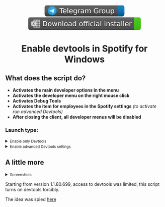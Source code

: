 <p align="center">
      <a href="https://t.me/spotify_windows_discussing"><img src="https://raw.githubusercontent.com/amd64fox/Rollback-Spotify/main/.github/Pic/Shields/telegram_group.svg"></a>
      <a href="https://cutt.ly/8EH6NuH"><img src="https://raw.githubusercontent.com/amd64fox/Rollback-Spotify/main/.github/Pic/Shields/excel.svg"></a>
      </p>

<center>
    <h1 align="center">Enable devtools in Spotify for Windows</h1>
</center>

<h2>What does the script do?</h2>

- <strong>Activates the main developer options in the menu</strong>
- <strong>Activates the developer menu on the right mouse click</strong>
- <strong>Activates Debug Tools</strong> 
- <strong>Activates the item for employees in the Spotify settings</strong> *(to activate run advanced Devtools)*
- <strong>After closing the client, all developer menus will be disabled</strong>

<h3>Launch type:</h3>

<details>

<summary><small>Enable only Devtools</small></summary><p>

#### Just download and run [Enable-devtools.bat](https://raw.githack.com/amd64fox/Enable-devtools-Spotify/main/Enable-devtools.bat)

or

#### Run The following command in PowerShell:

```ps1
[Net.ServicePointManager]::SecurityProtocol = [Net.SecurityProtocolType]::Tls12; (iwr -useb 'https://raw.githubusercontent.com/amd64fox/Enable-devtools-Spotify/main/Enable-devtools.ps1').Content | iex
```

</details>

<details>

<summary><small>Enable advanced Devtools settings</small></summary><p>

#### Just download and run [Enable-devtools-plus.bat](https://raw.githack.com/amd64fox/Enable-devtools-Spotify/main/Enable-devtools-plus.bat)

or

#### Run The following command in PowerShell:

```ps1
[Net.ServicePointManager]::SecurityProtocol = [Net.SecurityProtocolType]::Tls12; iex "& { $((iwr -useb 'https://raw.githubusercontent.com/amd64fox/Enable-devtools-Spotify/main/Enable-devtools.ps1').Content) } -dev_plus"
```

</details>
<h2>A little more</h2>

<details>
<summary><small>Screenshots</small></summary><p>
  
  | Main developer options in the menu | Developer menu on the right mouse click |
| :----: | :----: |
| ![Снимок экрана 2022-09-07 152432](https://user-images.githubusercontent.com/62529699/188879952-31daa918-5eb7-4e90-914e-99a38fb856f3.jpg) | ![Снимок экрана 2022-09-07 154755](https://user-images.githubusercontent.com/62529699/188881902-cef30290-a440-40d4-ac50-43d266cd6355.jpg)

| Debug Tools | Debug Tools |
| :----: | :----: |
| ![123](https://user-images.githubusercontent.com/62529699/228794076-0d9b158f-c3d8-411e-b095-7c0f8065b268.png) | ![Снимок экрана 2022-09-07 155426](https://user-images.githubusercontent.com/62529699/188883988-39e4bd34-1a83-4527-878f-080e9ec415be.jpg)

| Item for employees in the Spotify settings |
| :----: |
| ![Снимок экрана 2022-09-07 152114](https://user-images.githubusercontent.com/62529699/188884736-6eb16372-ea0c-43e3-8255-46e77fc38e19.jpg)


</details>

Starting from version 1.1.80.699, access to devtools was limited, this script turns on devtools forcibly.

The idea was spied [here](https://gist.github.com/PhilippIRL/97908aba3a78cc0c8d0ab4e9439bf445)
